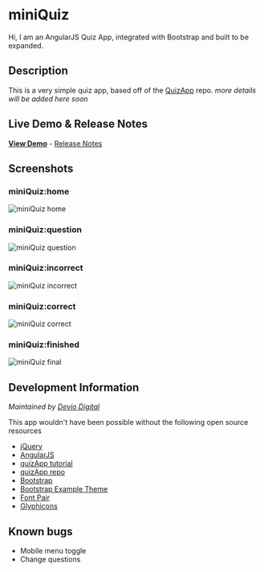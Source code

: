 # miniQuiz

Hi, I am an AngularJS Quiz App, integrated with Bootstrap and built to be expanded.

## Description

This is a very simple quiz app, based off of the [QuizApp](http://odhyan.com/blog/2014/12/building-a-simple-quiz-app-using-angularjs/) repo. *more details will be added here soon*

## Live Demo &amp; Release Notes

**[View Demo](http://www.robertdevore.com/demo/miniquiz/)** - [Release Notes](http://www.robertdevore.com/miniquiz)

## Screenshots

### miniQuiz:home

![miniQuiz home](http://www.robertdevore.com/wp-content/uploads/2016/02/miniquiz-home.jpg)

### miniQuiz:question

![miniQuiz question](http://www.robertdevore.com/wp-content/uploads/2016/02/miniquiz-question.jpg)

### miniQuiz:incorrect

![miniQuiz incorrect](http://www.robertdevore.com/wp-content/uploads/2016/02/miniquiz-incorrect.jpg)

### miniQuiz:correct

![miniQuiz correct](http://www.robertdevore.com/wp-content/uploads/2016/02/miniquiz-correct.jpg)

### miniQuiz:finished

![miniQuiz final](http://www.robertdevore.com/wp-content/uploads/2016/02/miniquiz-final.jpg)

## Development Information

*Maintained by [Devio Digital](https://github.com/deviodigital)*

This app wouldn't have been possible without the following open source resources

* [jQuery](https://jquery.com/download/)
* [AngularJS](https://angularjs.org/)
* [quizApp tutorial](http://odhyan.com/blog/2014/12/building-a-simple-quiz-app-using-angularjs/)
* [quizApp repo](https://github.com/odhyan/quizapp-angular)
* [Bootstrap](https://getbootstrap.com/)
* [Bootstrap Example Theme](https://getbootstrap.com/examples/theme/)
* [Font Pair](http://fontpair.co/)
* [Glyphicons](https://glyphicons.com/)

## Known bugs

* Mobile menu toggle
* Change questions